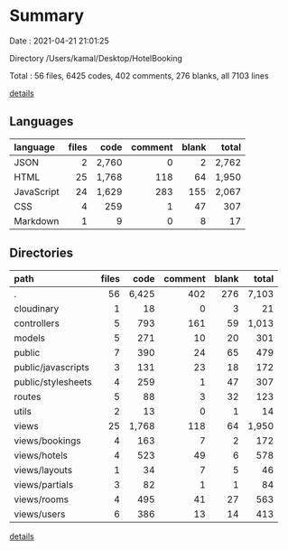 # Summary

Date : 2021-04-21 21:01:25

Directory /Users/kamal/Desktop/HotelBooking

Total : 56 files,  6425 codes, 402 comments, 276 blanks, all 7103 lines

[details](details.md)

## Languages
| language | files | code | comment | blank | total |
| :--- | ---: | ---: | ---: | ---: | ---: |
| JSON | 2 | 2,760 | 0 | 2 | 2,762 |
| HTML | 25 | 1,768 | 118 | 64 | 1,950 |
| JavaScript | 24 | 1,629 | 283 | 155 | 2,067 |
| CSS | 4 | 259 | 1 | 47 | 307 |
| Markdown | 1 | 9 | 0 | 8 | 17 |

## Directories
| path | files | code | comment | blank | total |
| :--- | ---: | ---: | ---: | ---: | ---: |
| . | 56 | 6,425 | 402 | 276 | 7,103 |
| cloudinary | 1 | 18 | 0 | 3 | 21 |
| controllers | 5 | 793 | 161 | 59 | 1,013 |
| models | 5 | 271 | 10 | 20 | 301 |
| public | 7 | 390 | 24 | 65 | 479 |
| public/javascripts | 3 | 131 | 23 | 18 | 172 |
| public/stylesheets | 4 | 259 | 1 | 47 | 307 |
| routes | 5 | 88 | 3 | 32 | 123 |
| utils | 2 | 13 | 0 | 1 | 14 |
| views | 25 | 1,768 | 118 | 64 | 1,950 |
| views/bookings | 4 | 163 | 7 | 2 | 172 |
| views/hotels | 4 | 523 | 49 | 6 | 578 |
| views/layouts | 1 | 34 | 7 | 5 | 46 |
| views/partials | 3 | 82 | 1 | 1 | 84 |
| views/rooms | 4 | 495 | 41 | 27 | 563 |
| views/users | 6 | 386 | 13 | 14 | 413 |

[details](details.md)